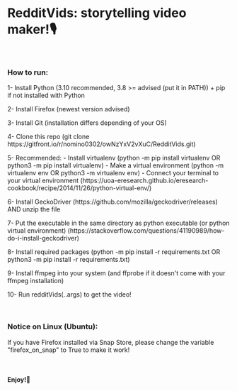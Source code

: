 <h1>RedditVids: storytelling video maker!🎙️</h1>
<br>
<h3>How to run:</h3>
<p>    1- Install Python (3.10 recommended, 3.8 >= advised (put it in PATH)) + pip if not installed with Python</p>
<p>    2- Install Firefox (newest version advised)</p>
<p>    3- Install Git (installation differs depending of your OS)
<p>    4- Clone this repo (git clone https://gitfront.io/r/nomino0302/owNzYxV2vXuC/RedditVids.git)</p>
<p>    5- Recommended:
             - Install virtualenv (python -m pip install virtualenv OR python3 -m pip install virtualenv)
             - Make a virtual environment (python -m virtualenv env OR python3 -m virtualenv env)
             - Connect your terminal to your virtual environment (https://uoa-eresearch.github.io/eresearch-cookbook/recipe/2014/11/26/python-virtual-env/)</p>
<p>    6- Install GeckoDriver (https://github.com/mozilla/geckodriver/releases) AND unzip the file</p>
<p>    7- Put the executable in the same directory as python executable (or python virtual environment) (https://stackoverflow.com/questions/41190989/how-do-i-install-geckodriver)</p>
<p>    8- Install required packages (python -m pip install -r requirements.txt OR python3 -m pip install -r requirements.txt)</p>
<p>    9- Install ffmpeg into your system (and ffprobe if it doesn't come with your ffmpeg installation)
<p>    10- Run redditVids(..args) to get the video!</p>
<br>
<h3>Notice on Linux (Ubuntu):</h3>
<p>If you have Firefox installed via Snap Store, please change the variable "firefox_on_snap" to True to make it work!</p>
<br>
<h4>Enjoy!📱<h4>